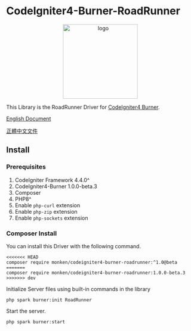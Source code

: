 # CodeIgniter4-Burner-RoadRunner

<p align="center">
  <a href="https://ciburner.com//">
    <img src="https://i.imgur.com/YI4RqdP.png" alt="logo" width="200" />
  </a>
</p>

This Library is the RoadRunner Driver for [CodeIgniter4 Burner](https://github.com/monkenWu/CodeIgniter4-Burner).

[English Document](https://ciburner.com/en/roadrunner/)

[正體中文文件](https://ciburner.com/zh_TW/roadrunner/)

## Install

### Prerequisites
1. CodeIgniter Framework 4.4.0^
2. CodeIgniter4-Burner 1.0.0-beta.3
3. Composer
4. PHP8^
5. Enable `php-curl` extension
6. Enable `php-zip` extension
7. Enable `php-sockets` extension

### Composer Install

You can install this Driver with the following command.

```
<<<<<<< HEAD
composer require monken/codeigniter4-burner-roadrunner:^1.0@beta
=======
composer require monken/codeigniter4-burner-roadrunner:1.0.0-beta.3
>>>>>>> dev
```

Initialize Server files using built-in commands in the library

```
php spark burner:init RoadRunner
```

Start the server.

```
php spark burner:start
```
